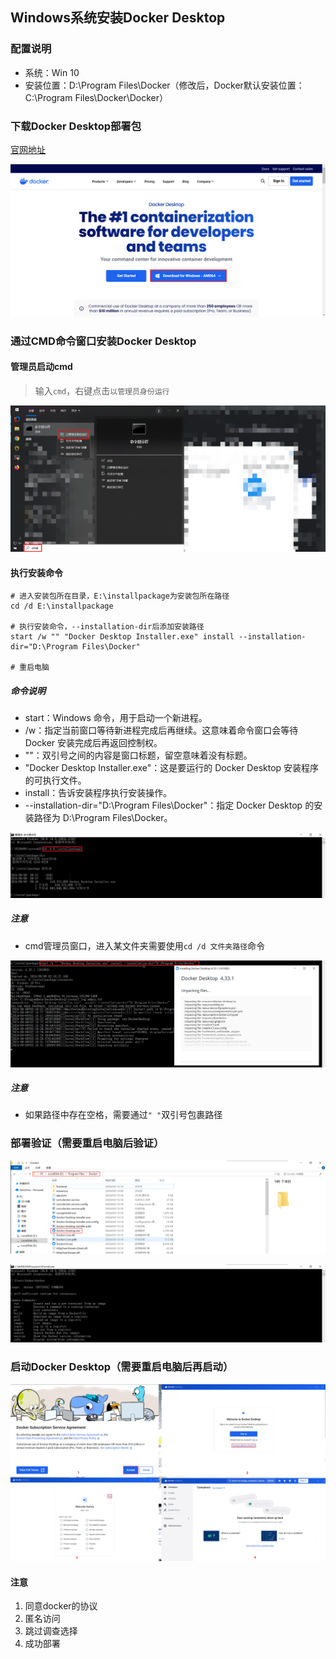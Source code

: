 ## Windows系统安装Docker Desktop

### 配置说明
* 系统：Win 10
* 安装位置：D:\Program Files\Docker（修改后，Docker默认安装位置：C:\Program Files\Docker\Docker）

### 下载Docker Desktop部署包
[官网地址](https://www.docker.com/products/docker-desktop)

![官网下载安装包](../resource/docker/docker-win-官网下载安装包.png)

### 通过CMD命令窗口安装Docker Desktop
#### 管理员启动cmd
> 输入`cmd`，右键点击`以管理员身份运行`

![管理员启动cmd窗口](../resource/docker/docker-win-管理员启动cmd窗口.png)

#### 执行安装命令
```shell
# 进入安装包所在目录，E:\installpackage为安装包所在路径
cd /d E:\installpackage

# 执行安装命令，--installation-dir后添加安装路径
start /w "" "Docker Desktop Installer.exe" install --installation-dir="D:\Program Files\Docker"

# 重启电脑
```
##### 命令说明
* start：Windows 命令，用于启动一个新进程。
* /w：指定当前窗口等待新进程完成后再继续。这意味着命令窗口会等待 Docker 安装完成后再返回控制权。
* ""：双引号之间的内容是窗口标题，留空意味着没有标题。
* "Docker Desktop Installer.exe"：这是要运行的 Docker Desktop 安装程序的可执行文件。
* install：告诉安装程序执行安装操作。
* --installation-dir="D:\Program Files\Docker"：指定 Docker Desktop 的安装路径为 D:\Program Files\Docker。

![修改路径](../resource/docker/docker-win-修改路径.png)
##### 注意
* cmd管理员窗口，进入某文件夹需要使用`cd /d 文件夹路径`命令

![通过命令安装docker](../resource/docker/docker-win-通过命令安装docker.png)
##### 注意
* 如果路径中存在空格，需要通过`" "`双引号包裹路径

### 部署验证（需要重启电脑后验证）
![部署验证](../resource/docker/docker-win-部署验证.png)

![cmd执行docker命令](../resource/docker/docker-win-cmd执行docker命令.png)

### 启动Docker Desktop（需要重启电脑后再启动）
![跳过登录](../resource/docker/docker-win-跳过登录.png)
#### 注意
1. 同意docker的协议
2. 匿名访问
3. 跳过调查选择
4. 成功部署

